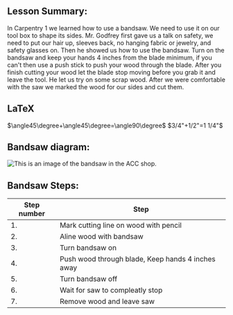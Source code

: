 ## Lesson Summary:

In Carpentry 1 we learned how to use a bandsaw. We need to use it on our tool box to shape its sides. Mr. Godfrey first gave us a talk on safety, we need to put our hair up, sleeves back, no hanging fabric or jewelry, and safety glasses on. Then he showed us how to use the bandsaw. Turn on the bandsaw and keep your hands 4 inches from the blade minimum, if you can't then use a push stick to push your wood through the blade. After you finish cutting your wood let the blade stop moving before you grab it and leave the tool. He let us try on some scrap wood. After we were comfortable with the saw we marked the wood for our sides and cut them. 

## LaTeX
$\angle45\degree+\angle45\degree=\angle90\degree$
$3/4"+1/2"=1 1/4"$

## Bandsaw diagram:

![This is an image of the bandsaw in the ACC shop.](https://www.diamondtoolstore.com/cdn/shop/products/pm2415b-24-bandsaw-5hp-1ph-230v-291925.jpg?v=1694446929&width=1200)

## Bandsaw Steps:

| Step number | Step                                               |
| ----------- | -------------------------------------------------- |
| 1.          | Mark cutting line on wood with pencil              |
| 2.          | Aline wood with bandsaw                            |
| 3.          | Turn bandsaw on                                    |
| 4.          | Push wood through blade, Keep hands 4 inches away  |
| 5.          | Turn bandsaw off                                   |
| 6.          | Wait for saw to compleatly stop                    |
| 7.          | Remove wood and leave saw                          | 
